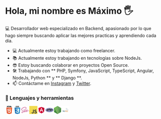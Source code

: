 # Hola, mi nombre es Máximo 🖐

💻 Desarrollador web especializado en Backend, apasionado por lo que hago siempre buscando aplicar las mejores practicas y aprendiendo cada día.

- 💻 Actualmente estoy trabajando como freelancer.
- 📚 Actualmente estoy trabajando en tecnologías sobre NodeJs.
- 😎 Estoy buscando colaborar en proyectos Open Source.
- 🛠️ Trabajando con ** PHP, Symfony, JavaScript, TypeScript, Angular, NodeJs, Python ** y ** Django **.
- 📫 Contáctame en [Instagram](https://instagram.com/maximosojo) y [Twitter](https://twitter.com/maximosojo).

### 🚀 Lenguajes y herramientas

[<img align="left" alt="HTML5" width="26px" src="https://raw.githubusercontent.com/github/explore/80688e429a7d4ef2fca1e82350fe8e3517d3494d/topics/html/html.png" />][yt]

[<img align="left" alt="CSS3" width="26px" src="https://raw.githubusercontent.com/github/explore/80688e429a7d4ef2fca1e82350fe8e3517d3494d/topics/css/css.png" />][yt]

[<img align="left" alt="Sass" width="26px" src="https://raw.githubusercontent.com/github/explore/80688e429a7d4ef2fca1e82350fe8e3517d3494d/topics/sass/sass.png" />][yt]

[<img align="left" alt="JavaScript" width="26px" src="https://raw.githubusercontent.com/github/explore/80688e429a7d4ef2fca1e82350fe8e3517d3494d/topics/javascript/javascript.png" />][yt]

[<img align="left" alt="Angular" width="26px" src="https://raw.githubusercontent.com/github/explore/80688e429a7d4ef2fca1e82350fe8e3517d3494d/topics/angular/angular.png" />][yt]

[<img align="left" alt="Php" width="26px" src="https://raw.githubusercontent.com/github/explore/80688e429a7d4ef2fca1e82350fe8e3517d3494d/topics/php/php.png" />][yt]

[<img align="left" alt="Node.js" width="26px" src="https://raw.githubusercontent.com/github/explore/80688e429a7d4ef2fca1e82350fe8e3517d3494d/topics/nodejs/nodejs.png" />][yt]

[<img align="left" alt="MySQL" width="26px" src="https://raw.githubusercontent.com/github/explore/80688e429a7d4ef2fca1e82350fe8e3517d3494d/topics/mysql/mysql.png" />][yt]

<br/>

<!-- LINKS -->

[website]: https://maximosojo.github.io/
[yt]: https://www.youtube.com/channel/UCBJiKvFjxK4X_gtEHXajH5Q?sub_confirmation=1
[blog]: https://maximosojo.github.io/blog/
